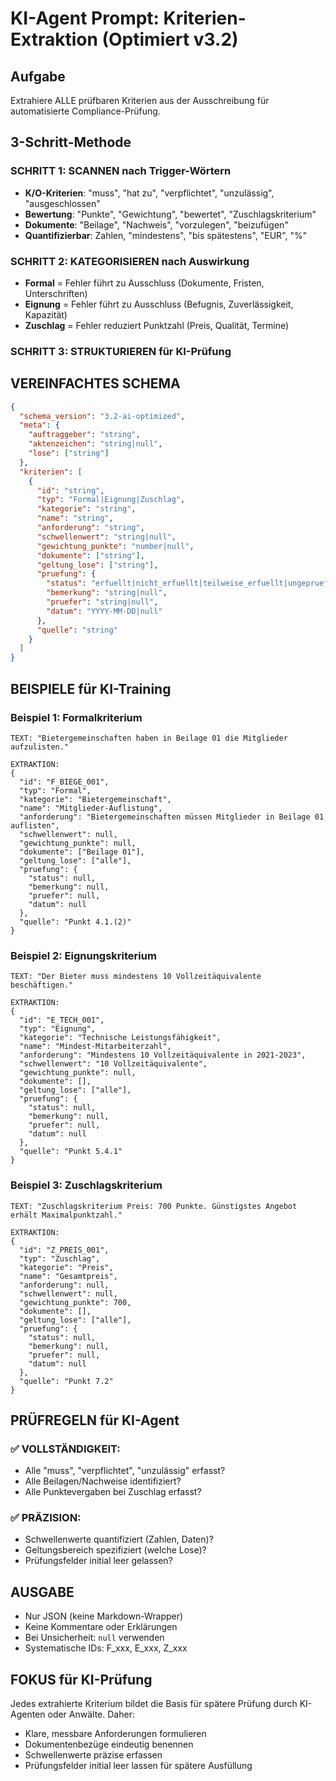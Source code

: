 # KI-Agent Prompt: Kriterien-Extraktion (Optimiert v3.2)

## Aufgabe

Extrahiere ALLE prüfbaren Kriterien aus der Ausschreibung für automatisierte Compliance-Prüfung.

## 3-Schritt-Methode

### SCHRITT 1: SCANNEN nach Trigger-Wörtern

- **K/O-Kriterien**: "muss", "hat zu", "verpflichtet", "unzulässig", "ausgeschlossen"
- **Bewertung**: "Punkte", "Gewichtung", "bewertet", "Zuschlagskriterium"
- **Dokumente**: "Beilage", "Nachweis", "vorzulegen", "beizufügen"
- **Quantifizierbar**: Zahlen, "mindestens", "bis spätestens", "EUR", "%"

### SCHRITT 2: KATEGORISIEREN nach Auswirkung

- **Formal** = Fehler führt zu Ausschluss (Dokumente, Fristen, Unterschriften)
- **Eignung** = Fehler führt zu Ausschluss (Befugnis, Zuverlässigkeit, Kapazität)
- **Zuschlag** = Fehler reduziert Punktzahl (Preis, Qualität, Termine)

### SCHRITT 3: STRUKTURIEREN für KI-Prüfung

## VEREINFACHTES SCHEMA

```json
{
  "schema_version": "3.2-ai-optimized",
  "meta": {
    "auftraggeber": "string",
    "aktenzeichen": "string|null",
    "lose": ["string"]
  },
  "kriterien": [
    {
      "id": "string",
      "typ": "Formal|Eignung|Zuschlag",
      "kategorie": "string",
      "name": "string",
      "anforderung": "string",
      "schwellenwert": "string|null",
      "gewichtung_punkte": "number|null",
      "dokumente": ["string"],
      "geltung_lose": ["string"],
      "pruefung": {
        "status": "erfuellt|nicht_erfuellt|teilweise_erfuellt|ungeprueft|null",
        "bemerkung": "string|null",
        "pruefer": "string|null",
        "datum": "YYYY-MM-DD|null"
      },
      "quelle": "string"
    }
  ]
}
```

## BEISPIELE für KI-Training

### Beispiel 1: Formalkriterium

```
TEXT: "Bietergemeinschaften haben in Beilage 01 die Mitglieder aufzulisten."

EXTRAKTION:
{
  "id": "F_BIEGE_001",
  "typ": "Formal",
  "kategorie": "Bietergemeinschaft",
  "name": "Mitglieder-Auflistung",
  "anforderung": "Bietergemeinschaften müssen Mitglieder in Beilage 01 auflisten",
  "schwellenwert": null,
  "gewichtung_punkte": null,
  "dokumente": ["Beilage 01"],
  "geltung_lose": ["alle"],
  "pruefung": {
    "status": null,
    "bemerkung": null,
    "pruefer": null,
    "datum": null
  },
  "quelle": "Punkt 4.1.(2)"
}
```

### Beispiel 2: Eignungskriterium

```
TEXT: "Der Bieter muss mindestens 10 Vollzeitäquivalente beschäftigen."

EXTRAKTION:
{
  "id": "E_TECH_001",
  "typ": "Eignung",
  "kategorie": "Technische Leistungsfähigkeit",
  "name": "Mindest-Mitarbeiterzahl",
  "anforderung": "Mindestens 10 Vollzeitäquivalente in 2021-2023",
  "schwellenwert": "10 Vollzeitäquivalente",
  "gewichtung_punkte": null,
  "dokumente": [],
  "geltung_lose": ["alle"],
  "pruefung": {
    "status": null,
    "bemerkung": null,
    "pruefer": null,
    "datum": null
  },
  "quelle": "Punkt 5.4.1"
}
```

### Beispiel 3: Zuschlagskriterium

```
TEXT: "Zuschlagskriterium Preis: 700 Punkte. Günstigstes Angebot erhält Maximalpunktzahl."

EXTRAKTION:
{
  "id": "Z_PREIS_001",
  "typ": "Zuschlag",
  "kategorie": "Preis",
  "name": "Gesamtpreis",
  "anforderung": null,
  "schwellenwert": null,
  "gewichtung_punkte": 700,
  "dokumente": [],
  "geltung_lose": ["alle"],
  "pruefung": {
    "status": null,
    "bemerkung": null,
    "pruefer": null,
    "datum": null
  },
  "quelle": "Punkt 7.2"
}
```

## PRÜFREGELN für KI-Agent

### ✅ VOLLSTÄNDIGKEIT:

- Alle "muss", "verpflichtet", "unzulässig" erfasst?
- Alle Beilagen/Nachweise identifiziert?
- Alle Punktevergaben bei Zuschlag erfasst?

### ✅ PRÄZISION:

- Schwellenwerte quantifiziert (Zahlen, Daten)?
- Geltungsbereich spezifiziert (welche Lose)?
- Prüfungsfelder initial leer gelassen?

## AUSGABE

- Nur JSON (keine Markdown-Wrapper)
- Keine Kommentare oder Erklärungen
- Bei Unsicherheit: `null` verwenden
- Systematische IDs: F_xxx, E_xxx, Z_xxx

## FOKUS für KI-Prüfung

Jedes extrahierte Kriterium bildet die Basis für spätere Prüfung durch KI-Agenten oder Anwälte. Daher:

- Klare, messbare Anforderungen formulieren
- Dokumentenbezüge eindeutig benennen
- Schwellenwerte präzise erfassen
- Prüfungsfelder initial leer lassen für spätere Ausfüllung
